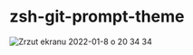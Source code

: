 # zsh-git-prompt-theme
![Zrzut ekranu 2022-01-8 o 20 34 34](https://user-images.githubusercontent.com/60892747/148659457-0747cec2-003f-4a19-9b3f-b5276e849862.png)

